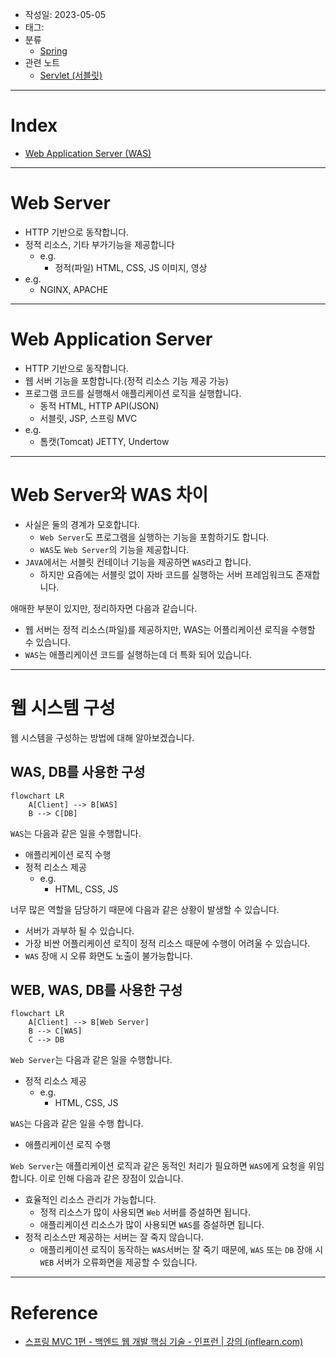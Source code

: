 - 작성일: 2023-05-05
- 태그: 
- 분류
    - [Spring](Spring.md)
- 관련 노트
    - [Servlet (서블릿)](../JAVA/Servlet%20(서블릿).md)
---

# Index

- [Web Application Server (WAS)](Web%20Application%20Server%20(WAS).md)

---

# Web Server

- HTTP 기반으로 동작합니다.
- 정적 리소스, 기타 부가기능을 제공합니다
    - e.g.
        - 정적(파일) HTML, CSS, JS 이미지, 영상
- e.g.
    - NGINX, APACHE

---

# Web Application Server

- HTTP 기반으로 동작합니다.
- 웹 서버 기능을 포함합니다.(정적 리소스 기능 제공 가능)
- 프로그램 코드를 실행해서 애플리케이션 로직을 실행합니다.
    - 동적 HTML, HTTP API(JSON)
    - 서블릿, JSP, 스프링 MVC
- e.g.
    - 톰캣(Tomcat) JETTY, Undertow

---

# Web Server와 WAS 차이

- 사실은 둘의 경계가 모호합니다.
    - `Web Server`도 프로그램을 실행하는 기능을 포함하기도 합니다.
    - `WAS`도 `Web Server`의 기능을 제공합니다.
- `JAVA`에서는 서블릿 컨테이너 기능을 제공하면 `WAS`라고 합니다.
    - 하지만 요즘에는 서블릿 없이 자바 코드를 실행하는 서버 프레임워크도 존재합니다.

애매한 부분이 있지만, 정리하자면 다음과 같습니다.

- 웹 서버는 정적 리소스(파일)를 제공하지만, WAS는 어플리케이션 로직을 수행할 수 있습니다.
- `WAS`는 애플리케이션 코드를 실행하는데 더 특화 되어 있습니다.

---

# 웹 시스템 구성

웹 시스템을 구성하는 방법에 대해 알아보겠습니다.

## WAS, DB를 사용한 구성

```mermaid
flowchart LR
    A[Client] --> B[WAS]
    B --> C[DB]
```

`WAS`는 다음과 같은 일을 수행합니다.

- 애플리케이션 로직 수행
- 정적 리소스 제공
    - e.g.
        - HTML, CSS, JS

너무 많은 역할을 담당하기 때문에 다음과 같은 상황이 발생할 수 있습니다.

- 서버가 과부하 될 수 있습니다.
- 가장 비싼 어플리케이션 로직이 정적 리소스 때문에 수행이 어려울 수 있습니다.
- `WAS` 장애 시 오류 화면도 노출이 불가능합니다.

## WEB, WAS, DB를 사용한 구성

```mermaid
flowchart LR
    A[Client] --> B[Web Server]
    B --> C[WAS]
    C --> DB
```


`Web Server`는 다음과 같은 일을 수행합니다.

- 정적 리소스 제공
    - e.g.
        - HTML, CSS, JS

`WAS`는 다음과 같은 일을 수행 합니다.

- 애플리케이션 로직 수행

`Web Server`는 애플리케이션 로직과 같은 동적인 처리가 필요하면 `WAS`에게 요청을 위임합니다. 이로 인해 다음과 같은 장점이 있습니다.

- 효율적인 리소스 관리가 가능합니다.
    - 정적 리소스가 많이 사용되면 `Web` 서버를 증설하면 됩니다.
    - 애플리케이션 리소스가 많이 사용되면 `WAS`를 증설하면 됩니다.
- 정적 리소스만 제공하는 서버는 잘 죽지 않습니다.
    - 애플리케이션 로직이 동작하는 `WAS`서버는 잘 죽기 때문에, `WAS` 또는 `DB` 장애 시 `WEB` 서버가 오류화면을 제공할 수 있습니다.


---

# Reference

- [스프링 MVC 1편 - 백엔드 웹 개발 핵심 기술 - 인프런 | 강의 (inflearn.com)](https://www.inflearn.com/course/%EC%8A%A4%ED%94%84%EB%A7%81-mvc-1)